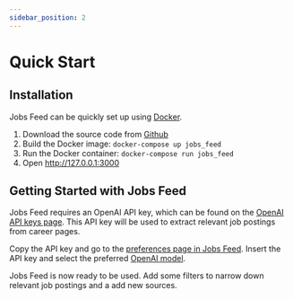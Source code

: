 ```yaml
---
sidebar_position: 2
---
```


# Quick Start

## Installation

Jobs Feed can be quickly set up using [Docker](https://www.docker.com/). 

1. Download the source code from [Github](https://github.com/scholtzan/jobs-feed)
2. Build the Docker image: `docker-compose up jobs_feed`
3. Run the Docker container: `docker-compose run jobs_feed`
4. Open http://127.0.0.1:3000

## Getting Started with Jobs Feed

Jobs Feed requires an OpenAI API key, which can be found on the [OpenAI API keys page](https://platform.openai.com/api-keys).
This API key will be used to extract relevant job postings from career pages.

Copy the API key and go to the [preferences page in Jobs Feed](http://127.0.0.1:3000/preferences/). Insert the API key and select the preferred [OpenAI model](https://platform.openai.com/docs/models).

Jobs Feed is now ready to be used. Add some filters to narrow down relevant job postings and a add new sources. 
